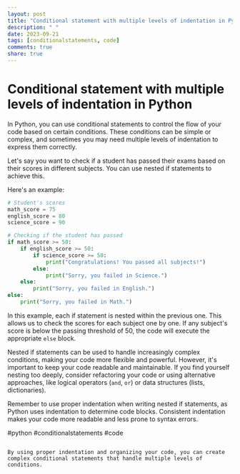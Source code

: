 ```yaml
---
layout: post
title: "Conditional statement with multiple levels of indentation in Python"
description: " "
date: 2023-09-21
tags: [conditionalstatements, code]
comments: true
share: true
---
```

# Conditional statement with multiple levels of indentation in Python

In Python, you can use conditional statements to control the flow of your code based on certain conditions. These conditions can be simple or complex, and sometimes you may need multiple levels of indentation to express them correctly.

Let's say you want to check if a student has passed their exams based on their scores in different subjects. You can use nested if statements to achieve this.

Here's an example:

```python
# Student's scores
math_score = 75
english_score = 80
science_score = 90

# Checking if the student has passed
if math_score >= 50:
    if english_score >= 50:
        if science_score >= 50:
            print("Congratulations! You passed all subjects!")
        else:
            print("Sorry, you failed in Science.")
    else:
        print("Sorry, you failed in English.")
else:
    print("Sorry, you failed in Math.")
```

In this example, each if statement is nested within the previous one. This allows us to check the scores for each subject one by one. If any subject's score is below the passing threshold of 50, the code will execute the appropriate `else` block.

Nested if statements can be used to handle increasingly complex conditions, making your code more flexible and powerful. However, it's important to keep your code readable and maintainable. If you find yourself nesting too deeply, consider refactoring your code or using alternative approaches, like logical operators (`and`, `or`) or data structures (lists, dictionaries).

Remember to use proper indentation when writing nested if statements, as Python uses indentation to determine code blocks. Consistent indentation makes your code more readable and less prone to syntax errors.

#python #conditionalstatements #code
```

By using proper indentation and organizing your code, you can create complex conditional statements that handle multiple levels of conditions.